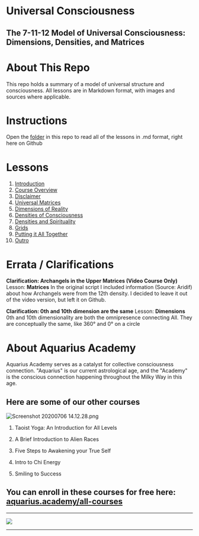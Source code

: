 # Universal Consciousness
## The 7-11-12 Model of Universal Consciousness: Dimensions,  Densities, and Matrices

# About This Repo
This repo holds a summary of a model of universal structure and consciousness. All lessons are in Markdown format, with images and sources where applicable.

# Instructions
Open the [folder](https://github.com/dougbutner/universal-consciousness/tree/master/The%207-11-12%20Model%20of%20Universal%20Consciousness) in this repo to read all of the lessons in .md format, right here on Github

# Lessons

1. [Introduction](https://github.com/dougbutner/universal-consciousness/blob/master/The%207-11-12%20Model%20of%20Universal%20Consciousness/1.%20Introduction.md)
2. [Course Overview](https://github.com/dougbutner/universal-consciousness/blob/master/The%207-11-12%20Model%20of%20Universal%20Consciousness/2.%20Course%20Overview.md)
3. [Disclaimer](https://github.com/dougbutner/universal-consciousness/blob/master/The%207-11-12%20Model%20of%20Universal%20Consciousness/3.%20Disclaimer.md)
4. [Universal Matrices](https://github.com/dougbutner/universal-consciousness/blob/master/The%207-11-12%20Model%20of%20Universal%20Consciousness/4.%20Universal%20Matrices.md)
5. [Dimensions of Reality](https://github.com/dougbutner/universal-consciousness/blob/master/The%207-11-12%20Model%20of%20Universal%20Consciousness/5.%20Dimensions%20of%20Reality.md)
6. [Densities of Consciousness](https://github.com/dougbutner/universal-consciousness/blob/master/The%207-11-12%20Model%20of%20Universal%20Consciousness/6.%20Densities%20of%20Consciousness.md)
7. [Densities and Spirituality](https://github.com/dougbutner/universal-consciousness/blob/master/The%207-11-12%20Model%20of%20Universal%20Consciousness/7.%20Densities%20and%20Spirituality%20%5BAquarius.Academy%20Exclusive%27.md)
8. [Grids](https://github.com/dougbutner/universal-consciousness/blob/master/The%207-11-12%20Model%20of%20Universal%20Consciousness/8.%20Grids%20%5BBonus%20Lesson%5D.md)
9. [Putting it All Together](https://github.com/dougbutner/universal-consciousness/blob/master/The%207-11-12%20Model%20of%20Universal%20Consciousness/9.%20Putting%20it%20All%20Together.md)
10. [Outro](https://github.com/dougbutner/universal-consciousness/blob/master/The%207-11-12%20Model%20of%20Universal%20Consciousness/10.%20Outro.md) 

# Errata / Clarifications

**Clarification: Archangels in the Upper Matrices (Video Course Only)**
Lesson: **Matrices**
In the original script I included information (Source: Aridif) about how Archangels were from the 12th density. I decided to leave it out of the video version, but left it on Github. 


**Clarification: 0th and 10th dimension are the same**
Lesson:  **Dimensions**
0th and 10th dimensionality are both the omnipresence connecting All. They are  conceptually the same, like 360° and 0° on a circle


# About Aquarius Academy
Aquarius Academy serves as a catalyst for collective consciousness connection. "Aquarius" is our current astrological age, and the "Academy" is the conscious connection happening throughout the Milky Way in this age.
## Here are some of our other courses

![Screenshot 20200706 14.12.28.png](https://files.peakd.com/file/peakd-hive/aquarius.academy/wWAHbnus-Screenshot202020-07-062014.12.28.png)



1. Taoist Yoga: An Introduction for All Levels

2. A Brief Introduction to Alien Races

3. Five Steps to Awakening your True Self

4. Intro to Chi Energy

5. Smiling to Success

## You can enroll in these courses for free here: [aquarius.academy/all-courses](https://aquarius.academy/all-courses)

___

![](https://cdn-images-1.medium.com/max/2160/1*wgZ678QUqo_Ue3y2S-FHBQ.png)

___


<!--stackedit_data:
eyJoaXN0b3J5IjpbMTk1MDk0Mjk4NCwxNDM3NTU0NzUzLDE1Mj
AyOTA3MTIsMjAwNDYwMjA2MSwtODM5NjE3MjAzLDE1NTUxNDc3
MV19
-->